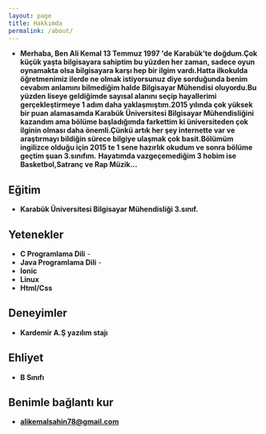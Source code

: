 ```yaml
---
layout: page
title: Hakkımda
permalink: /about/
---
```


* **Merhaba, Ben Ali Kemal 13 Temmuz 1997 'de Karabük'te doğdum.Çok küçük yaşta bilgisayara sahiptim bu yüzden her zaman, sadece oyun oynamakta olsa bilgisayara karşı hep bir ilgim vardı.Hatta ilkokulda öğretmenimiz ilerde ne olmak istiyorsunuz diye sorduğunda benim cevabım anlamını bilmediğim halde Bilgisayar Mühendisi oluyordu.Bu yüzden liseye geldiğimde sayısal alanını seçip hayallerimi gerçekleştirmeye 1 adım daha yaklaşmıştım.2015 yılında çok yüksek bir puan alamasamda Karabük Üniversitesi Bilgisayar Mühendisliğini kazandım ama bölüme başladığımda farkettim ki üniversiteden çok ilginin olması daha önemli.Çünkü artık her şey internette var ve araştırmayı bildiğin sürece bilgiye ulaşmak çok basit.Bölümüm ingilizce olduğu için 2015 te 1 sene hazırlık okudum ve sonra bölüme geçtim şuan 3.sınıfım.**
**Hayatımda vazgeçemediğim 3 hobim ise Basketbol,Satranç ve Rap Müzik...**


## Eğitim

* **Karabük Üniversitesi Bilgisayar Mühendisliği 3.sınıf.**


## Yetenekler

* **C Programlama Dili** - 
* **Java Programlama Dili** - 
* **Ionic** 
* **Linux** 
* **Html/Css** 
 

## Deneyimler

* **Kardemir A.Ş yazılım stajı**

## Ehliyet

* **B Sınıfı**


## Benimle bağlantı kur

* **[alikemalsahin78@gmail.com](alikemalsahin78@gmail.com)**
